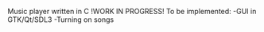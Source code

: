 Music player written in C
!WORK IN PROGRESS!
To be implemented:
  -GUI in GTK/Qt/SDL3
  -Turning on songs
